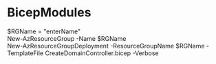 # BicepModules
$RGName = "enterName"  
New-AzResourceGroup -Name $RGName  
New-AzResourceGroupDeployment -ResourceGroupName $RGName -TemplateFile CreateDomainController.bicep -Verbose
